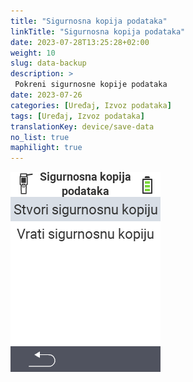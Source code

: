 ```yaml
---
title: "Sigurnosna kopija podataka"
linkTitle: "Sigurnosna kopija podataka"
date: 2023-07-28T13:25:28+02:00
weight: 10
slug: data-backup
description: >
 Pokreni sigurnosne kopije podataka
date: 2023-07-26
categories: [Uređaj, Izvoz podataka]
tags: [Uređaj, Izvoz podataka]
translationKey: device/save-data
no_list: true
maphilight: true
---
```

<img src="backup.png" alt="VitalControl Upravljanje podacima" title="Upravljanje podacima" usemap="#workmap" class="maphilight" />

<map name="workmap">
  <area shape="rect" coords="2,40,238,80" alt="Kreiraj sigurnosnu kopiju" title="Upute za kreiranje sigurnosne kopije možete pronaći ovdje&#10;Klik mišem: otvori dokumentaciju" href="/hr/docs/backup/backup/">

  <area shape="rect" coords="2,80,238,120" alt="Vrati sigurnosnu kopiju" title="Upute za vraćanje sigurnosne kopije možete pronaći ovdje&#10;Klik mišem: otvori dokumentaciju" href="/hr/docs/backup/restore/">

  <area shape="rect" coords="2,282,120,319" alt="Natrag" title="Vrati se jednu razinu unatrag&#10;Klik mišem: otvori dokumentaciju" href="/hr/docs/device/data-management/">
</map>
